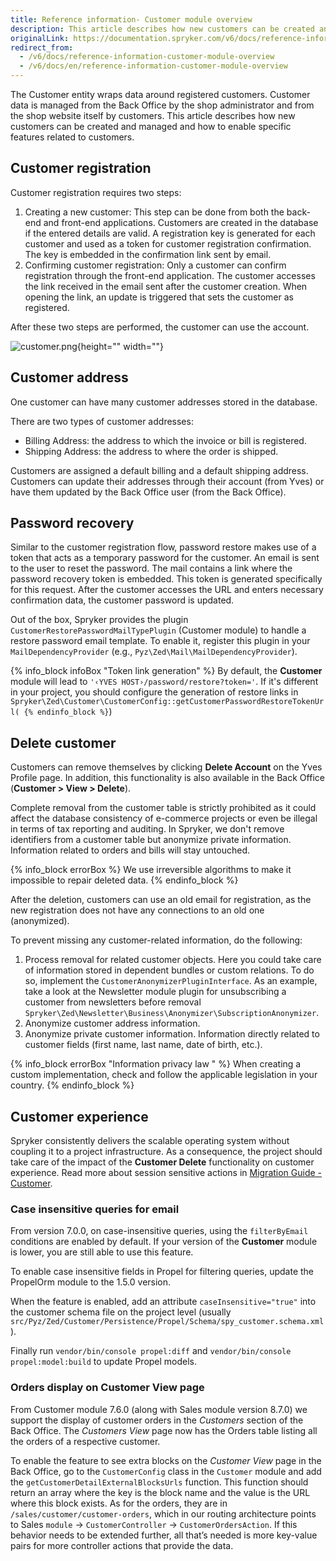 ```yaml
---
title: Reference information- Customer module overview
description: This article describes how new customers can be created and managed and how to enable specific features related to customers.
originalLink: https://documentation.spryker.com/v6/docs/reference-information-customer-module-overview
redirect_from:
  - /v6/docs/reference-information-customer-module-overview
  - /v6/docs/en/reference-information-customer-module-overview
---
```


The Customer entity wraps data around registered customers. Customer data is managed from the Back Office by the shop administrator and from the shop website itself by customers. This article describes how new customers can be created and managed and how to enable specific features related to customers.

## Customer registration
Customer registration requires two steps:

1. Creating a new customer: This step can be done from both the back-end and front-end applications. Customers are created in the database if the entered details are valid. A registration key is generated for each customer and used as a token for customer registration confirmation. The key is embedded in the confirmation link sent by email.
2. Confirming customer registration: Only a customer can confirm registration through the front-end application. The customer accesses the link received in the email sent after the customer creation. When opening the link, an update is triggered that sets the customer as registered.

After these two steps are performed, the customer can use the account.

![customer.png](https://spryker.s3.eu-central-1.amazonaws.com/docs/Features/Customer+Relationship+Management/Customer+Groups/Customer+Module+Overview/customer.png){height="" width=""}

## Customer address

One customer can have many customer addresses stored in the database.

There are two types of customer addresses:

* Billing Address: the address to which the invoice or bill is registered.
* Shipping Address: the address to where the order is shipped.

Customers are assigned a default billing and a default shipping address. Customers can update their addresses through their account (from Yves) or have them updated by the Back Office user (from the Back Office).

## Password recovery

Similar to the customer registration flow, password restore makes use of a token that acts as a temporary password for the customer. An email is sent to the user to reset the password. The mail contains a link where the password recovery token is embedded. This token is generated specifically for this request. After the customer accesses the URL and enters necessary confirmation data, the customer password is updated.

Out of the box, Spryker provides the plugin `CustomerRestorePasswordMailTypePlugin` (Customer module) to handle a restore password email template. To enable it, register this plugin in your `MailDependencyProvider` (e.g., `Pyz\Zed\Mail\MailDependencyProvider`).

{% info_block infoBox "Token link generation" %}
By default, the **Customer** module will lead to `'‹YVES HOST›/password/restore?token='`. If it's different in your project, you should configure the generation of restore links in `Spryker\Zed\Customer\CustomerConfig::getCustomerPasswordRestoreTokenUrl(
{% endinfo_block %}`)

## Delete customer
Customers can remove themselves by clicking **Delete Account** on the Yves Profile page. In addition, this functionality is also available in the Back Office (**Customer > View > Delete**).

Complete removal from the customer table is strictly prohibited as it could affect the database consistency of e-commerce projects or even be illegal in terms of tax reporting and auditing. In Spryker, we don't remove identifiers from a customer table but anonymize private information. Information related to orders and bills will stay untouched.

{% info_block errorBox %}
We use irreversible algorithms to make it impossible to repair deleted data.
{% endinfo_block %}

After the deletion, customers can use an old email for registration, as the new registration does not have any connections to an old one (anonymized).

To prevent missing any customer-related information, do the following:

1. Process removal for related customer objects. Here you could take care of information stored in dependent bundles or custom relations. To do so, implement the `CustomerAnonymizerPluginInterface`. As an example, take a look at the Newsletter module plugin for unsubscribing a customer from newsletters before removal `Spryker\Zed\Newsletter\Business\Anonymizer\SubscriptionAnonymizer`.
2. Anonymize customer address information.
3. Anonymize private customer information. Information directly related to customer fields (first name, last name, date of birth, etc.).

{% info_block errorBox "Information privacy law " %}
When creating a custom implementation, check and follow the applicable legislation in your country.
{% endinfo_block %}

## Customer experience

Spryker consistently delivers the scalable operating system without coupling it to a project infrastructure. As a consequence, the project should take care of the impact of the **Customer Delete** functionality on customer experience. Read more about session sensitive actions in [Migration Guide - Customer](https://documentation.spryker.com/docs/mg-customer).

### Case insensitive queries for email

From version 7.0.0, on case-insensitive queries, using the `filterByEmail` conditions are enabled by default. If your version of the **Customer** module is lower, you are still able to use this feature.

To enable case insensitive fields in Propel for filtering queries, update the PropelOrm module to the 1.5.0 version.

When the feature is enabled, add an attribute `caseInsensitive="true"` into the customer schema file on the project level (usually `src/Pyz/Zed/Customer/Persistence/Propel/Schema/spy_customer.schema.xml`).

Finally run `vendor/bin/console propel:diff` and `vendor/bin/console propel:model:build` to update Propel models.

### Orders display on Customer View page

From Customer module 7.6.0 (along with Sales module version 8.7.0) we support the display of customer orders in the *Customers* section of the Back Office. The *Customers View* page now has the Orders table listing all the orders of a respective customer.

To enable the feature to see extra blocks on the *Customer View* page in the Back Office, go to the `CustomerConfig` class in the `Customer` module and add the `getCustomerDetailExternalBlocksUrls` function. This function should return an array where the key is the block name and the value is the URL where this block exists. As for the orders, they are in `/sales/customer/customer-orders`, which in our routing architecture points to Sales `module` -> `CustomerController` -> `CustomerOrdersAction`. If this behavior needs to be extended further, all that’s needed is more key-value pairs for more controller actions that provide the data.

